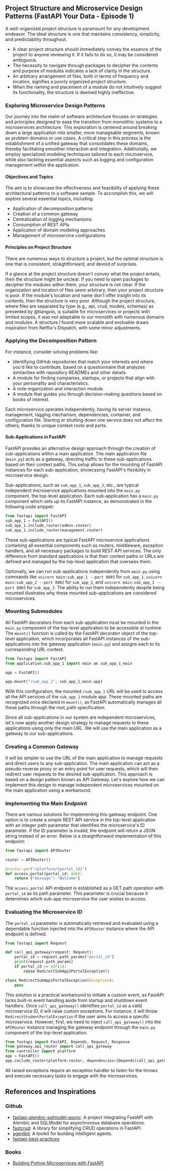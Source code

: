 ## Project Structure and Microservice Design Patterns (FastAPI Your Data - Episode 1)

A well-organized project structure is paramount for any development endeavor. The ideal structure is one that maintains consistency, simplicity, and predictability throughout.

- A clear project structure should immediately convey the essence of the project to anyone reviewing it. If it fails to do so, it may be considered ambiguous.
- The necessity to navigate through packages to decipher the contents and purpose of modules indicates a lack of clarity in the structure.
- An arbitrary arrangement of files, both in terms of frequency and location, signifies a poorly organized project structure.
- When the naming and placement of a module do not intuitively suggest its functionality, the structure is deemed highly ineffective.

### Exploring Microservice Design Patterns

Our journey into the realm of software architecture focuses on strategies and principles designed to ease the transition from monolithic systems to a microservices architecture. This exploration is centered around breaking down a large application into smaller, more manageable segments, known as problem domains or use cases. A critical step in this process is the establishment of a unified gateway that consolidates these domains, thereby facilitating smoother interaction and integration. Additionally, we employ specialized modeling techniques tailored to each microservice, while also tackling essential aspects such as logging and configuration management within the application.

#### Objectives and Topics

The aim is to showcase the effectiveness and feasibility of applying these architectural patterns to a software sample. To accomplish this, we will explore several essential topics, including:

- Application of decomposition patterns
- Creation of a common gateway
- Centralization of logging mechanisms
- Consumption of REST APIs
- Application of domain modeling approaches
- Management of microservice configurations

#### Principles on Project Structure

There are numerous ways to structure a project, but the optimal structure is one that is consistent, straightforward, and devoid of surprises.

If a glance at the project structure doesn't convey what the project entails, then the structure might be unclear. If you need to open packages to decipher the modules within them, your structure is not clear. If the organization and location of files seem arbitrary, then your project structure is poor. If the module's location and name don't offer insight into its contents, then the structure is very poor. Although the project structure, where files are separated by type (e.g., api, crud, models, schemas) as presented by @tiangolo, is suitable for microservices or projects with limited scopes, it was not adaptable to our monolith with numerous domains and modules. A structure I found more scalable and evolvable draws inspiration from Netflix's Dispatch, with some minor adjustments.

### Applying the Decomposition Pattern

For instance, consider solving problems like:

- Identifying GitHub repositories that match your interests and where you'd like to contribute, based on a questionnaire that analyzes similarities with repository READMEs and other details.
- A module for finding companies, startups, or projects that align with your personality and characteristics.
- A note organization and interaction module.
- A module that guides you through decision-making questions based on books of interest.

Each microservice operates independently, having its server instance, management, logging mechanism, dependencies, container, and configuration file. Starting or shutting down one service does not affect the others, thanks to unique context roots and ports.

#### Sub-Applications in FastAPI

FastAPI provides an alternative design approach through the creation of sub-applications within a main application. The main application file (`main.py`) acts as a gateway, directing traffic to these sub-applications based on their context paths. This setup allows for the mounting of FastAPI instances for each sub-application, showcasing FastAPI's flexibility in microservice design.

Sub-applications, such as `sub_app_1`, `sub_app_2`, etc., are typical independent microservice applications mounted into the `main.py` component, the top-level application. Each sub-application has a `main.py` component which sets up its FastAPI instance, as demonstrated in the following code snippet:

```python
from fastapi import FastAPI
sub_app_1 = FastAPI()
sub_app_1.include_router(admin.router)
sub_app_1.include_router(management.router)
```

These sub-applications are typical FastAPI microservice applications containing all essential components such as routers, middleware, exception handlers, and all necessary packages to build REST API services. The only difference from standard applications is that their context paths or URLs are defined and managed by the top-level application that oversees them.

Optionally, we can run sub-applications independently from `main.py` using commands like `uvicorn main:sub_app_1 --port 8001` for `sub_app_1`, `uvicorn main:sub_app_2 --port 8082` for `sub_app_2`, and `uvicorn main:sub_app_3 --port 8003` for `sub_app_3`. The ability to run them independently despite being mounted illustrates why these mounted sub-applications are considered microservices.

### Mounting Submodules

All FastAPI decorators from each sub-application must be mounted in the `main.py` component of the top-level application to be accessible at runtime. The `mount()` function is called by the FastAPI decorator object of the top-level application, which incorporates all FastAPI instances of the sub-applications into the gateway application (`main.py`) and assigns each to its corresponding URL context.

```python
from fastapi import FastAPI
from application.sub_app_1 import main as sub_app_1_main

app = FastAPI()

app.mount("/sub_app_1", sub_app_1_main.app)
```

With this configuration, the mounted `/sub_app_1` URL will be used to access all the API services of the `sub_app_1` module app. These mounted paths are recognized once declared in `mount()`, as FastAPI automatically manages all these paths through the root_path specification.

Since all sub-applications in our system are independent microservices, let's now apply another design strategy to manage requests to these applications using only the main URL. We will use the main application as a gateway to our sub-applications.

### Creating a Common Gateway

It will be simpler to use the URL of the main application to manage requests and direct users to any sub-application. The main application can act as a pseudo-reverse proxy or an entry point for user requests, which will then redirect user requests to the desired sub-application. This approach is based on a design pattern known as API Gateway. Let's explore how we can implement this design to manage independent microservices mounted on the main application using a workaround.

### Implementing the Main Endpoint

There are various solutions for implementing this gateway endpoint. One option is to create a simple REST API service in the top-level application with an integer path parameter that identifies the microservice's ID parameter. If the ID parameter is invalid, the endpoint will return a JSON string instead of an error. Below is a straightforward implementation of this endpoint:

```python
from fastapi import APIRouter

router = APIRouter()

@router.get("/platform/{portal_id}")
def access_portal(portal_id: int):
    return {"message": "Welcome"}
```

The `access_portal` API endpoint is established as a GET path operation with `portal_id` as its path parameter. This parameter is crucial because it determines which sub-app microservice the user wishes to access.

### Evaluating the Microservice ID

The `portal_id` parameter is automatically retrieved and evaluated using a dependable function injected into the `APIRouter` instance where the API endpoint is defined.

```python
from fastapi import Request

def call_api_gateway(request: Request):
    portal_id = request.path_params["portal_id"]
    print(request.path_params)
    if portal_id == str(1):
        raise RedirectSubApp1PortalException()

class RedirectSubApp1PortalException(Exception):
    pass
```

This solution is a practical workaround to initiate a custom event, as FastAPI lacks built-in event handling aside from startup and shutdown event handlers. Once `call_api_gateway()` identifies `portal_id` as a valid microservice ID, it will raise custom exceptions. For instance, it will throw `RedirectStudentPortalException` if the user aims to access a specific microservice. However, first, we need to inject `call_api_gateway()` into the `APIRouter` instance managing the gateway endpoint through the `main.py` component of the top-level application.

```python
from fastapi import FastAPI, Depends, Request, Response
from gateway.api_router import call_api_gateway
from controller import platform
app = FastAPI()
app.include_router(platform.router, dependencies=[Depends(call_api_gateway)])
```

All raised exceptions require an exception handler to listen for the throws and execute necessary tasks to engage with the microservices.

## References and Inspirations

### Github

- [fastapi-alembic-sqlmodel-async](https://github.com/jonra1993/fastapi-alembic-sqlmodel-async): A project integrating FastAPI with Alembic and SQLModel for asynchronous database operations.
- [fastcrud](https://github.com/igorbenav/fastcrud): A library for simplifying CRUD operations in FastAPI.
- [agentkit](https://github.com/BCG-X-Official/agentkit): A toolkit for building intelligent agents.
- [fastapi-best-practices](https://github.com/zhanymkanov/fastapi-best-practices)

### Books

- [Building Python Microservices with FastAPI](https://amzn.to/3SZvdFk)
